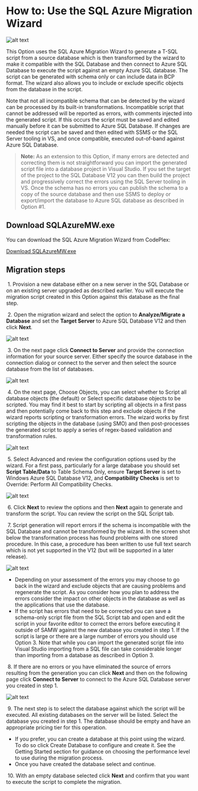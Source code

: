 <properties 
   pageTitle="Use the SQL Azure Migration Wizard | Windows Azure" 
   description="Windows Azure SQL Database, database migration, import database, export database, migration wizard" 
   services="sql-database" 
   documentationCenter="" 
   authors="pehteh" 
   manager="jeffreyg" 
   editor="monicar"/>

<tags
   ms.service="sql-database"
   ms.date="07/01/2015"
   wacn.date=""/>


# How to: Use the SQL Azure Migration Wizard


![alt text](./media/sql-database-migration-wizard/01SAMWDiagram.png)


This Option uses the SQL Azure Migration Wizard to generate a T-SQL script from a source database which is then transformed by the wizard to make it compatible with the SQL Database and then connect to Azure SQL Database to execute the script against an empty Azure SQL database. The script can be generated with schema only or can include data in BCP format. The wizard also allows you to include or exclude specific objects from the database in the script.


Note that not all incompatible schema that can be detected by the wizard can be processed by its built-in transformations. Incompatible script that cannot be addressed will be reported as errors, with comments injected into the generated script. If this occurs the script must be saved and edited manually before it can be submitted to Azure SQL Database. If changes are needed the script can be saved and then edited with SSMS or the SQL Server tooling in VS, and once compatible, executed out-of-band against Azure SQL Database. 


> **Note:** As an extension to this Option, if many errors are detected and correcting them is not straightforward you can import the generated script file into a database project in Visual Studio. If you set the target of the project to the  SQL Database V12 you can then build the project and progressively correct the errors using the SQL Server tooling in VS. Once the schema has no errors you can publish the schema to a copy of the source database and then use SSMS to deploy or export/import the database to Azure SQL database as described in Option #1.


## Download SQLAzureMW.exe


You can download the SQL Azure Migration Wizard from CodePlex:


[Download SQLAzureMW.exe](http://sqlazuremw.codeplex.com/)


## Migration steps


&nbsp;1.	Provision a new database either on a new server in the SQL Database  or on an existing server upgraded as described earlier. You will execute the migration script created in this Option against this database as the final step. 


&nbsp;2.	Open the migration wizard and select the option to **Analyze/Migrate a Database** and set the **Target Server** to Azure SQL Database V12 and then click **Next**.

![alt text](./media/sql-database-migration-wizard/02MigrationWizard.png)


&nbsp;3.	On the next page click **Connect to Server** and provide the connection information for your source server. Either specify the source database in the connection dialog or connect to the server and then select the source database from the list of databases.


![alt text](./media/sql-database-migration-wizard/03MigrationWizard.png)


&nbsp;4.	On the next page, Choose Objects, you can select whether to Script all database objects (the default) or Select specific database objects to be scripted. You may find it best to start by scripting all objects in a first pass and then potentially come back to this step and exclude objects if the wizard reports scripting or transformation errors. The wizard works by first scripting the objects in the database (using SMO) and then post-processes the generated script to apply a series of regex-based validation and transformation rules.


![alt text](./media/sql-database-migration-wizard/04MigrationWizard.png)


&nbsp;5.	Select Advanced and review the configuration options used by the wizard. For a first pass, particularly for a large database you should set **Script Table/Data** to Table Schema Only, ensure **Target Server** is set to Windows Azure SQL Database   V12, and **Compatibility Checks** is set to Override: Perform All Compatibility Checks.


![alt text](./media/sql-database-migration-wizard/05MigrationWizard.png)


&nbsp;6.	Click **Next** to review the options and then **Next** again to generate and transform the script. You can review the script on the SQL Script tab.


&nbsp;7.	Script generation will report errors if the schema is incompatible with the SQL Database and cannot be transformed by the wizard. In the screen shot below the transformation process has found problems with one stored procedure. In this case, a procedure has been written to use full text search which is not yet supported in the V12 (but will be supported in a later release). 


![alt text](./media/sql-database-migration-wizard/06MigrationWizard.png)


- Depending on your assessment of the errors you may choose to go back in the wizard and exclude objects that are causing problems and regenerate the script. As you consider how you plan to address the errors consider the impact on other objects in the database as well as the applications that use the database.
- If the script has errors that need to be corrected you can save a schema-only script file from the SQL Script tab and open and edit the script in your favorite editor to correct the errors before executing it outside of SAMW against the new database you created in step 1. If the script is large or there are a large number of errors you should use Option 3. Note that while you can import the generated script file into Visual Studio importing from a SQL file can take considerable longer than importing from a database as described in Option 3. 


&nbsp;8.	If there are no errors or you have eliminated the source of errors resulting from the generation you can click **Next** and then on the following page click **Connect to Server** to connect to the Azure SQL Database server you created in step 1.

![alt text](./media/sql-database-migration-wizard/07MigrationWizard.png)


&nbsp;9.	The next step is to select the database against which the script will be executed. All existing databases on the server will be listed. Select the database you created in step 1. The database should be empty and have an appropriate pricing tier for this operation. 
- If you prefer, you can create a database at this point using the wizard. To do so click Create Database to configure and create it. See the Getting Started section for guidance on choosing the performance level to use during the migration process.
- Once you have created the database select and continue. 


&nbsp;10.	With an empty database selected click **Next** and confirm that you want to execute the script to complete the migration.

